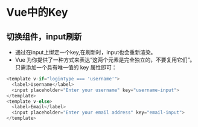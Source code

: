 <!--
 * @Description: In User Settings Edit
 * @Author: your name
 * @Date: 2019-09-18 15:43:55
 * @LastEditTime: 2019-09-18 15:50:37
 * @LastEditors: Please set LastEditors
 -->
# Vue中的Key

## 切换组件，input刷新

  - 通过在input上绑定一个key,在刷新时，input也会重新渲染。
  - Vue 为你提供了一种方式来表达“这两个元素是完全独立的，不要复用它们”。只需添加一个具有唯一值的 key 属性即可：
```javascript
<template v-if="loginType === 'username'">
  <label>Username</label>
  <input placeholder="Enter your username" key="username-input">
</template>
<template v-else>
  <label>Email</label>
  <input placeholder="Enter your email address" key="email-input">
</template>
```